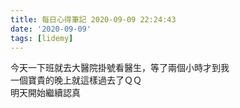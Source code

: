 ```yaml
---
title: 每日心得筆記 2020-09-09 22:24:43
date: '2020-09-09'
tags: [lidemy]
---
```


今天一下班就去大醫院掛號看醫生，等了兩個小時才到我  
一個寶貴的晚上就這樣過去了ＱＱ  
明天開始繼續認真
